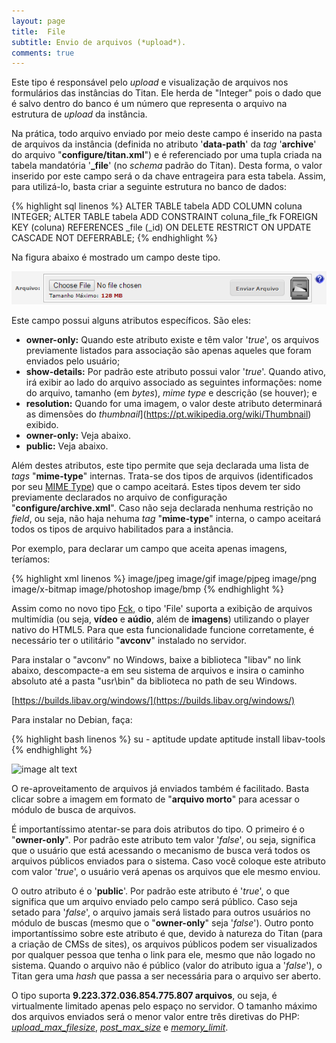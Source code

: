 ```yaml
---
layout: page
title:  File
subtitle: Envio de arquivos (*upload*).
comments: true
---
```


Este tipo é responsável pelo *upload* e visualização de arquivos nos formulários das instâncias do Titan. Ele herda de "Integer" pois o dado que é salvo dentro do banco é um número que representa o arquivo na estrutura de *upload* da instância.

Na prática, todo arquivo enviado por meio deste campo é inserido na pasta de arquivos da instância (definida no atributo '**data-path**' da *tag* '**archive**' do arquivo "**configure/titan.xml**") e é referenciado por uma tupla criada na tabela mandatória '**_file**' (no *schema* padrão do Titan). Desta forma, o valor inserido por este campo será o da chave entrageira para esta tabela. Assim, para utilizá-lo, basta criar a seguinte estrutura no banco de dados:

{% highlight sql linenos %}
ALTER TABLE tabela ADD COLUMN coluna INTEGER;
ALTER TABLE tabela ADD CONSTRAINT coluna_file_fk FOREIGN KEY (coluna) REFERENCES _file (_id) ON DELETE RESTRICT ON UPDATE CASCADE NOT DEFERRABLE;
{% endhighlight %}

Na figura abaixo é mostrado um campo deste tipo.

![Utilizando um campo do tipo "File" para vincular ao formulário em edição um arquivo previamente enviado à instância.](/docs/types/file/image_0.png)

Este campo possui alguns atributos específicos. São eles:

- **owner-only:** Quando este atributo existe e têm valor '*true*', os arquivos previamente listados para associação são apenas aqueles que foram enviados pelo usuário;
- **show-details:** Por padrão este atributo possui valor '*true*'. Quando ativo, irá exibir ao lado do arquivo associado as seguintes informações: nome do arquivo, tamanho (em *bytes*), *mime type* e descrição (se houver); e
- **resolution:** Quando for uma imagem, o valor deste atributo determinará as dimensões do *thumbnail*](https://pt.wikipedia.org/wiki/Thumbnail) exibido.
- **owner-only:** Veja abaixo.
- **public:** Veja abaixo.

Além destes atributos, este tipo permite que seja declarada uma lista de *tags* "**mime-type**" internas. Trata-se dos tipos de arquivos (identificados por seu [MIME Type](https://en.wikipedia.org/wiki/Internet_media_type)) que o campo aceitará. Estes tipos devem ter sido previamente declarados no arquivo de configuração "**configure/archive.xml**". Caso não seja declarada nenhuma restrição no *field*, ou seja, não haja nehuma *tag* "**mime-type**" interna, o campo aceitará todos os tipos de arquivo habilitados para a instância.

Por exemplo, para declarar um campo que aceita apenas imagens, teríamos:

{% highlight xml linenos %}
<field
	type="File"
	column="photo"
	label="Photo | pt_BR: Foto"
	tip="200 x 200 pixels"
	owner-only="true"
	show-details="false"
	resolution="200"
	help="Resolução recomendada de 200 pixels de largura por 200 pixels de altura.">
	<mime-type>image/jpeg</mime-type>
	<mime-type>image/gif</mime-type>
	<mime-type>image/pjpeg</mime-type>
	<mime-type>image/png</mime-type>
	<mime-type>image/x-bitmap</mime-type>
	<mime-type>image/photoshop</mime-type>
	<mime-type>image/bmp</mime-type>
</field>
{% endhighlight %}

Assim como no novo tipo [Fck](/docs/types/fck), o tipo 'File' suporta a exibição de arquivos multimídia (ou seja, **vídeo** e **aúdio**, além de **imagens**) utilizando o player nativo do HTML5. Para que esta funcionalidade funcione corretamente, é necessário ter o utilitário "**avconv**" instalado no servidor.

Para instalar o "avconv" no Windows, baixe a biblioteca "libav" no link abaixo, descompacte-a em seu sistema de arquivos e insira o caminho absoluto até a pasta "usr\bin" da biblioteca no path de seu Windows.

[https://builds.libav.org/windows/](https://builds.libav.org/windows/)

Para instalar no Debian, faça:

{% highlight bash linenos %}
su -
aptitude update
aptitude install libav-tools
{% endhighlight %}

![image alt text](image_2.png)

O re-aproveitamento de arquivos já enviados também é facilitado. Basta clicar sobre a imagem em formato de "**arquivo morto**" para acessar o módulo de busca de arquivos.

É importantíssimo atentar-se para dois atributos do tipo. O primeiro é o "**owner-only**". Por padrão este atributo tem valor '*false*', ou seja, significa que o usuário que está acessando o mecanismo de busca verá todos os arquivos públicos enviados para o sistema. Caso você coloque este atributo com valor '*true*', o usuário verá apenas os arquivos que ele mesmo enviou.

O outro atributo é o '**public**'. Por padrão este atributo é '*true*', o que significa que um arquivo enviado pelo campo será público. Caso seja setado para '*false*', o arquivo jamais será listado para outros usuários no módulo de buscas (mesmo que o "**owner-only**" seja '*false*'). Outro ponto importantíssimo sobre este atributo é que, devido à natureza do Titan (para a criação de CMSs de sites), os arquivos públicos podem ser visualizados por qualquer pessoa que tenha o link para ele, mesmo que não logado no sistema. Quando o arquivo não é público (valor do atributo igua a '*false*'), o Titan gera uma *hash* que passa a ser necessária para o arquivo ser aberto.

O tipo suporta **9.223.372.036.854.775.807 arquivos**, ou seja, é virtualmente limitado apenas pelo espaço no servidor. O tamanho máximo dos arquivos enviados será o menor valor entre três diretivas do PHP: [*upload_max_filesize*](https://secure.php.net/manual/pt_BR/ini.core.php#ini.upload-max-filesize), [*post_max_size*](https://secure.php.net/manual/pt_BR/ini.core.php#ini.post-max-size) e [*memory_limit*](https://secure.php.net/manual/pt_BR/ini.core.php#ini.memory-limit).
